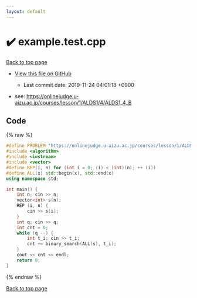 ```yaml
---
layout: default
---
```


<!-- mathjax config similar to math.stackexchange -->
<script type="text/javascript" async
  src="https://cdnjs.cloudflare.com/ajax/libs/mathjax/2.7.5/MathJax.js?config=TeX-MML-AM_CHTML">
</script>
<script type="text/x-mathjax-config">
  MathJax.Hub.Config({
    TeX: { equationNumbers: { autoNumber: "AMS" }},
    tex2jax: {
      inlineMath: [ ['$','$'] ],
      processEscapes: true
    },
    "HTML-CSS": { matchFontHeight: false },
    displayAlign: "left",
    displayIndent: "2em"
  });
</script>

<script type="text/javascript" src="https://cdnjs.cloudflare.com/ajax/libs/jquery/3.4.1/jquery.min.js"></script>
<script src="https://cdn.jsdelivr.net/npm/jquery-balloon-js@1.1.2/jquery.balloon.min.js" integrity="sha256-ZEYs9VrgAeNuPvs15E39OsyOJaIkXEEt10fzxJ20+2I=" crossorigin="anonymous"></script>
<script type="text/javascript" src="../assets/js/copy-button.js"></script>
<link rel="stylesheet" href="../assets/css/copy-button.css" />


# :heavy_check_mark: example.test.cpp
<a href="../index.html">Back to top page</a>

* <a href="{{ site.github.repository_url }}/blob/master/example.test.cpp">View this file on GitHub</a>
    - Last commit date: 2019-11-24 04:01:18 +0900


* see: <a href="https://onlinejudge.u-aizu.ac.jp/courses/lesson/1/ALDS1/4/ALDS1_4_B">https://onlinejudge.u-aizu.ac.jp/courses/lesson/1/ALDS1/4/ALDS1_4_B</a>


## Code
{% raw %}
```cpp
#define PROBLEM "https://onlinejudge.u-aizu.ac.jp/courses/lesson/1/ALDS1/4/ALDS1_4_B"
#include <algorithm>
#include <iostream>
#include <vector>
#define REP(i, n) for (int i = 0; (i) < (int)(n); ++ (i))
#define ALL(x) std::begin(x), std::end(x)
using namespace std;

int main() {
    int n; cin >> n;
    vector<int> s(n);
    REP (i, n) {
        cin >> s[i];
    }
    int q; cin >> q;
    int cnt = 0;
    while (q --) {
        int t_i; cin >> t_i;
        cnt += binary_search(ALL(s), t_i);
    }
    cout << cnt << endl;
    return 0;
}

```
{% endraw %}

<a href="../index.html">Back to top page</a>

